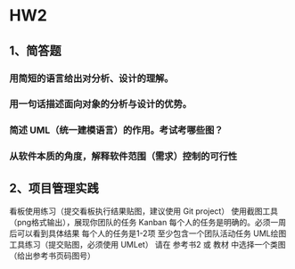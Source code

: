 # HW2

## 1、简答题
### 用简短的语言给出对分析、设计的理解。
### 用一句话描述面向对象的分析与设计的优势。
### 简述 UML（统一建模语言）的作用。考试考哪些图？
### 从软件本质的角度，解释软件范围（需求）控制的可行性

## 2、项目管理实践

看板使用练习（提交看板执行结果贴图，建议使用 Git project）
使用截图工具（png格式输出），展现你团队的任务 Kanban
每个人的任务是明确的。必须一周后可以看到具体结果
每个人的任务是1-2项
至少包含一个团队活动任务
UML绘图工具练习（提交贴图，必须使用 UMLet）
请在 参考书2 或 教材 中选择一个类图（给出参考书页码图号）
